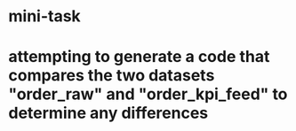 # mini-task
# attempting to generate a code that compares the two datasets "order_raw" and "order_kpi_feed" to determine any differences
